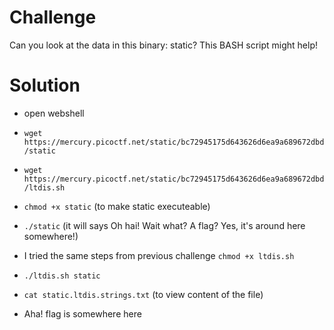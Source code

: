 # Challenge

Can you look at the data in this binary: static? This BASH script might help!

# Solution

- open webshell

- ```wget https://mercury.picoctf.net/static/bc72945175d643626d6ea9a689672dbd/static```

- ```wget https://mercury.picoctf.net/static/bc72945175d643626d6ea9a689672dbd/ltdis.sh```

- ```chmod +x static``` (to make static executeable)

- ```./static``` (it will says Oh hai! Wait what? A flag? Yes, it's around here somewhere!)

-  I tried the same steps from previous challenge ```chmod +x ltdis.sh```

- ```./ltdis.sh static```

- ```cat static.ltdis.strings.txt``` (to view content of the file)

- Aha! flag is somewhere here
